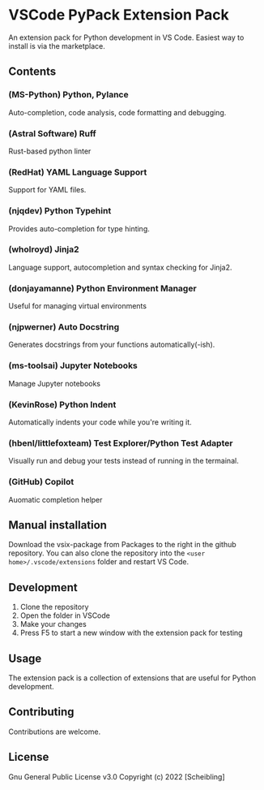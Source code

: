 # VSCode PyPack Extension Pack
An extension pack for Python development in VS Code. Easiest way to install is via the marketplace.

## Contents
### (MS-Python) Python, Pylance
Auto-completion, code analysis, code formatting and debugging.

### (Astral Software) Ruff
Rust-based python linter

### (RedHat) YAML Language Support
Support for YAML files.

### (njqdev) Python Typehint
Provides auto-completion for type hinting.

### (wholroyd) Jinja2
Language support, autocompletion and syntax checking for Jinja2.

### (donjayamanne) Python Environment Manager
Useful for managing virtual environments

### (njpwerner) Auto Docstring
Generates docstrings from your functions automatically(-ish).

### (ms-toolsai) Jupyter Notebooks
Manage Jupyter notebooks

### (KevinRose) Python Indent
Automatically indents your code while you're writing it.

### (hbenl/littlefoxteam) Test Explorer/Python Test Adapter
Visually run and debug your tests instead of running in the termainal.

### (GitHub) Copilot
Auomatic completion helper


## Manual installation
Download the vsix-package from Packages to the right in the github repository.
You can also clone the repository into the `<user home>/.vscode/extensions` folder and restart VS Code.

## Development
1. Clone the repository
2. Open the folder in VSCode
3. Make your changes
4. Press F5 to start a new window with the extension pack for testing

## Usage

The extension pack is a collection of extensions that are useful for Python development.

## Contributing

Contributions are welcome.

## License
Gnu General Public License v3.0
Copyright (c) 2022 [Scheibling]